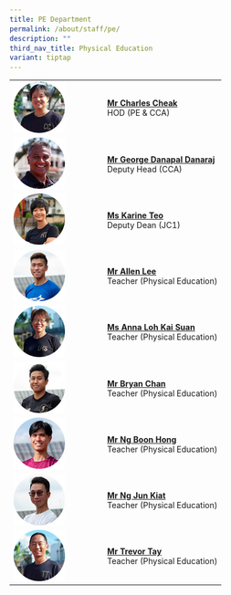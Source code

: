 ```yaml
---
title: PE Department
permalink: /about/staff/pe/
description: ""
third_nav_title: Physical Education
variant: tiptap
---
```

<table>
<tbody>
<tr>
<td rowspan="1" colspan="1">
<div class="isomer-image-wrapper">
<img style="width: 60%;" height="auto" width="100%" alt="" src="/images/Staff/pe-charles-cheak_s.jpg">
</div>
</td>
<td rowspan="1" colspan="1">
<p><strong><a href="/about/staff/pe/mr-charles-cheak/" rel="noopener noreferrer nofollow" target="_blank">Mr Charles Cheak</a></strong>
<br>HOD (PE &amp; CCA)</p>
</td>
</tr>
<tr>
<td rowspan="1" colspan="1">
<div class="isomer-image-wrapper">
<img style="width: 60%;" height="auto" width="100%" src="/images/Staff/PE-George-Danapal_s.jpg">
</div>
</td>
<td rowspan="1" colspan="1">
<p><strong><a href="/about/staff/pe/mr-george-danapal/" rel="noopener noreferrer nofollow" target="_blank">Mr George Danapal Danaraj</a></strong>
<br>Deputy Head (CCA)</p>
</td>
</tr>
<tr>
<td rowspan="1" colspan="1">
<div class="isomer-image-wrapper">
<img style="width: 60%;" height="auto" width="100%" src="/images/Staff/PE-Karine-Teo_s.jpg">
</div>
</td>
<td rowspan="1" colspan="1">
<p><strong><a href="/about/staff/pe/ms-karine-teo/" rel="noopener noreferrer nofollow" target="_blank">Ms Karine Teo</a></strong>
<br>Deputy Dean (JC1)</p>
</td>
</tr>
<tr>
<td rowspan="1" colspan="1">
<div class="isomer-image-wrapper">
<img style="width: 60%;" height="auto" width="100%" src="/images/Staff/PE-Allen-Lee_s.jpg">
</div>
</td>
<td rowspan="1" colspan="1">
<p><strong><a href="/about/staff/pe/mr-allen-lee/" rel="noopener noreferrer nofollow" target="_blank">Mr Allen Lee</a></strong>
<br>Teacher (Physical Education)</p>
</td>
</tr>
<tr>
<td rowspan="1" colspan="1">
<div class="isomer-image-wrapper">
<img style="width: 60%;" height="auto" width="100%" src="/images/Staff/PE-Loh-Kai-Suan_s2.jpg">
</div>
</td>
<td rowspan="1" colspan="1">
<p><strong><a href="/about/staff/pe/ms-loh-kai-suan/" rel="noopener noreferrer nofollow" target="_blank">Ms Anna Loh Kai Suan</a></strong>
<br>Teacher (Physical Education)</p>
</td>
</tr>
<tr>
<td rowspan="1" colspan="1">
<div class="isomer-image-wrapper">
<img style="width: 60%;" height="auto" width="100%" src="/images/Staff/PE-Bryan-Chan_s.jpg">
</div>
</td>
<td rowspan="1" colspan="1">
<p><strong><a href="/about/staff/pe/mr-bryan-chan/" rel="noopener noreferrer nofollow" target="_blank">Mr Bryan Chan</a></strong>
<br>Teacher (Physical Education)</p>
</td>
</tr>
<tr>
<td rowspan="1" colspan="1">
<div class="isomer-image-wrapper">
<img style="width: 60%;" height="auto" width="100%" src="/images/Staff/PE-Ng-Boon-Hong_s.jpg">
</div>
</td>
<td rowspan="1" colspan="1">
<p><strong><a href="/about/staff/pe/mr-ng-boon-hong/" rel="noopener noreferrer nofollow" target="_blank">Mr Ng Boon Hong</a></strong>
<br>Teacher (Physical Education)</p>
</td>
</tr>
<tr>
<td rowspan="1" colspan="1">
<div class="isomer-image-wrapper">
<img style="width: 60%;" height="auto" width="100%" src="/images/Staff/PE-Ng-Jun-Kiat_s.jpg">
</div>
</td>
<td rowspan="1" colspan="1">
<p><strong><a href="/about/staff/pe/mr-ng-jun-kiat/" rel="noopener noreferrer nofollow" target="_blank">Mr Ng Jun Kiat</a></strong>
<br>Teacher (Physical Education)</p>
</td>
</tr>
<tr>
<td rowspan="1" colspan="1">
<div class="isomer-image-wrapper">
<img style="width: 60%;" height="auto" width="100%" src="/images/Staff/PE-Trevor-Tay_s-1.jpg">
</div>
</td>
<td rowspan="1" colspan="1">
<p><strong><a href="/about/staff/pe/mr-trevor-tay/" rel="noopener noreferrer nofollow" target="_blank">Mr Trevor Tay</a></strong>
<br>Teacher (Physical Education)</p>
</td>
</tr>
</tbody>
</table>
<p></p>